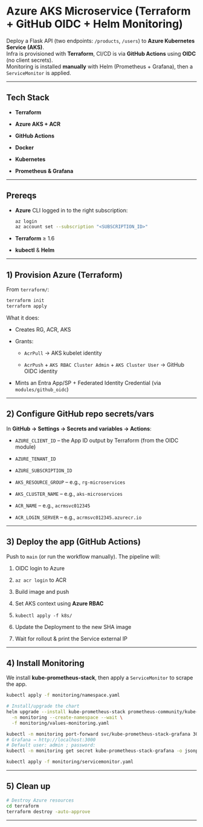 # Azure AKS Microservice (Terraform + GitHub OIDC + Helm Monitoring)

Deploy a Flask API (two endpoints: `/products`, `/users`) to **Azure Kubernetes Service (AKS)**.  
Infra is provisioned with **Terraform**, CI/CD is via **GitHub Actions** using **OIDC** (no client secrets).  
Monitoring is installed **manually** with Helm (Prometheus + Grafana), then a `ServiceMonitor` is applied.

----
## Tech Stack

- **Terraform**
    
- **Azure AKS + ACR**
    
- **GitHub Actions**
    
- **Docker**
    
- **Kubernetes**

- **Prometheus & Grafana**

----
## Prereqs

- **Azure** CLI logged in to the right subscription:
    
    ```bash
    az login
    az account set --subscription "<SUBSCRIPTION_ID>"
    ```
    
- **Terraform** ≥ 1.6
    
- **kubectl** & **Helm**

----
## 1) Provision Azure (Terraform)

From `terraform/`:

```bash
terraform init
terraform apply
```

What it does:

- Creates RG, ACR, AKS
    
- Grants:
    
    - `AcrPull` → AKS kubelet identity
        
    - `AcrPush` + `AKS RBAC Cluster Admin` + `AKS Cluster User` → GitHub OIDC identity
        
- Mints an Entra App/SP + Federated Identity Credential (via `modules/github_oidc`)

----
## 2) Configure GitHub repo secrets/vars

In **GitHub → Settings → Secrets and variables → Actions**:

- `AZURE_CLIENT_ID` – the App ID output by Terraform (from the OIDC module)
    
- `AZURE_TENANT_ID`
    
- `AZURE_SUBSCRIPTION_ID`
    
- `AKS_RESOURCE_GROUP` – e.g., `rg-microservices`
    
- `AKS_CLUSTER_NAME` – e.g., `aks-microservices`
    
- `ACR_NAME` – e.g., `acrmsvc012345`
    
- `ACR_LOGIN_SERVER` – e.g., `acrmsvc012345.azurecr.io`
    
----
## 3) Deploy the app (GitHub Actions)

Push to `main` (or run the workflow manually). The pipeline will:

1. OIDC login to Azure
    
2. `az acr login` to ACR
    
3. Build image and push
        
4. Set AKS context using **Azure RBAC**
    
5. `kubectl apply -f k8s/`
    
6. Update the Deployment to the new SHA image
    
7. Wait for rollout & print the Service external IP

----
## 4) Install Monitoring

We install **kube-prometheus-stack**, then apply a `ServiceMonitor` to scrape the app.

```bash
kubectl apply -f monitoring/namespace.yaml

# Install/upgrade the chart
helm upgrade --install kube-prometheus-stack prometheus-community/kube-prometheus-stack \
  -n monitoring --create-namespace --wait \
  -f monitoring/values-monitoring.yaml
```

```bash
kubectl -n monitoring port-forward svc/kube-prometheus-stack-grafana 3000:80
# Grafana → http://localhost:3000
# Default user: admin ; password: 
kubectl -n monitoring get secret kube-prometheus-stack-grafana -o jsonpath='{.data.admin-password}' | base64 -d; echo
```

```bash
kubectl apply -f monitoring/servicemonitor.yaml
```

----
## 5) Clean up

```bash
# Destroy Azure resources
cd terraform
terraform destroy -auto-approve
```

----
